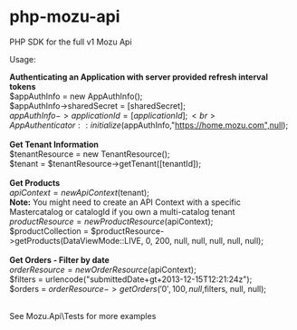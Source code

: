 php-mozu-api
============

PHP SDK for the full v1 Mozu Api


Usage:

<B>Authenticating an Application with server provided refresh interval tokens</B><br>
$appAuthInfo = new AppAuthInfo();<br>
$appAuthInfo->sharedSecret = [sharedSecret];<br>
$appAuthInfo->applicationId = [applicationId];<br>
AppAuthenticator::initialize($appAuthInfo,"https://home.mozu.com",null);<br>
<br>
<B>Get Tenant Information</B><br>
$tenantResource = new TenantResource();<br>
$tenant = $tenantResource->getTenant([tenantId]);<br>
<br>
<B>Get Products</B><br>
$apiContext = new ApiContext($tenant);<br>
<B>Note:</B> You might need to create an API Context with a specific Mastercatalog or catalogId if you own a multi-catalog tenant<br>
$productResource = new ProductResource($apiContext);<br>
$productCollection = $productResource->getProducts(DataViewMode::LIVE, 0, 200, null, null, null, null, null);<br>
<br>
<B>Get Orders - Filter by date</B><br>
$orderResource = new OrderResource($apiContext);<br>
$filters = urlencode("submittedDate+gt+2013-12-15T12:21:24z");<br>
$orders = $orderResource->getOrders('0',100, null,$filters, null, null);<br>


<br>
See Mozu.Api\Tests for more examples
